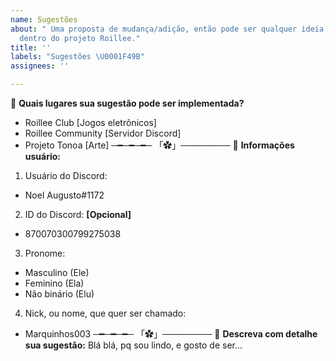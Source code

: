 ```yaml
---
name: Sugestões
about: " Uma proposta de mudança/adição, então pode ser qualquer ideia, que esteja
  dentro do projeto Roillee."
title: ''
labels: "Sugestões \U0001F49B"
assignees: ''

---
```


🌻 **Quais lugares sua sugestão pode ser implementada?**
- Roillee Club [Jogos eletrônicos]
- Roillee Community [Servidor Discord]
- Projeto Tonoa [Arte]
─━─━─━─ 「✿」──────── 
🌼 **Informações usuário:**
1. Usuário do Discord:
- Noel Augusto#1172
2. ID do Discord: **[Opcional]**
- 870070300799275038
3. Pronome:
- Masculino (Ele)
- Feminino (Ela)
- Não binário (Elu)
4. Nick, ou nome, que quer ser chamado:
- Marquinhos003
─━─━─━─ 「✿」──────── 
💐 **Descreva com detalhe sua sugestão:**
Blá blá, pq sou lindo, e gosto de ser...
